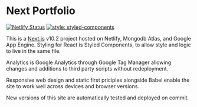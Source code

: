 # Next Portfolio

[![Netlify Status](https://api.netlify.com/api/v1/badges/ed50f56e-4fc2-4c98-8b66-1e5074c6f3d3/deploy-status)](https://app.netlify.com/sites/next-starter/deploys)
[![style: styled-components](https://img.shields.io/badge/style-%F0%9F%92%85%20styled--components-orange.svg?colorB=daa357&colorA=db748e)](https://github.com/styled-components/styled-components)

This is a [Next.js](https://nextjs.org/) v10.2 project hosted on Netlify, Mongodb Atlas, and Google App Engine. Styling for React is Styled Components, to allow style and logic to live in the same file. 

Analytics is Google Analytics through Google Tag Manager allowing changes and additions to third party scripts without redeployment.

Responsive web design and static first priciples alongside Babel enable the site to work well across devices and browser versions.

New versions of this site are automatically tested and deployed on commit.
